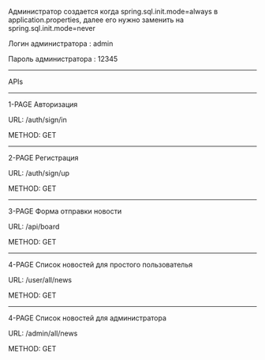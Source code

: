 Администратор создается когда spring.sql.init.mode=always в application.properties, далее его нужно заменить на spring.sql.init.mode=never

Логин администратора : admin

Пароль администратора : 12345
____
APIs
____________
1-PAGE Авторизация

URL: /auth/sign/in

METHOD: GET

____________
2-PAGE Регистрация

URL: /auth/sign/up

METHOD: GET
__________
3-PAGE Форма отправки новости

URL: /api/board

METHOD: GET
__________
4-PAGE Список новостей для простого пользователья

URL: /user/all/news

METHOD: GET
________
4-PAGE Список новостей для администратора

URL: /admin/all/news

METHOD: GET